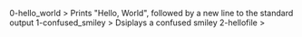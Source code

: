 0-hello_world > Prints "Hello, World", followed by a new line to the standard output
1-confused_smiley > Dsiplays a confused smiley
2-hellofile > 

